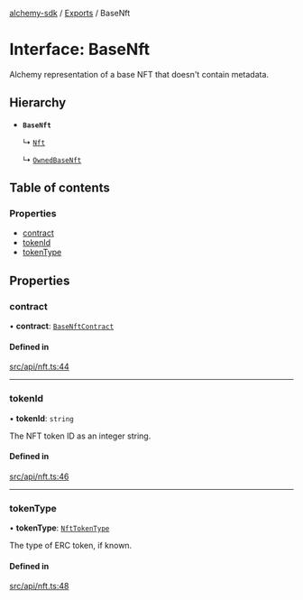 [alchemy-sdk](../README.md) / [Exports](../modules.md) / BaseNft

# Interface: BaseNft

Alchemy representation of a base NFT that doesn't contain metadata.

## Hierarchy

- **`BaseNft`**

  ↳ [`Nft`](Nft.md)

  ↳ [`OwnedBaseNft`](OwnedBaseNft.md)

## Table of contents

### Properties

- [contract](BaseNft.md#contract)
- [tokenId](BaseNft.md#tokenid)
- [tokenType](BaseNft.md#tokentype)

## Properties

### contract

• **contract**: [`BaseNftContract`](BaseNftContract.md)

#### Defined in

[src/api/nft.ts:44](https://github.com/alchemyplatform/alchemy-sdk-js/blob/30d9ef5/src/api/nft.ts#L44)

___

### tokenId

• **tokenId**: `string`

The NFT token ID as an integer string.

#### Defined in

[src/api/nft.ts:46](https://github.com/alchemyplatform/alchemy-sdk-js/blob/30d9ef5/src/api/nft.ts#L46)

___

### tokenType

• **tokenType**: [`NftTokenType`](../enums/NftTokenType.md)

The type of ERC token, if known.

#### Defined in

[src/api/nft.ts:48](https://github.com/alchemyplatform/alchemy-sdk-js/blob/30d9ef5/src/api/nft.ts#L48)
